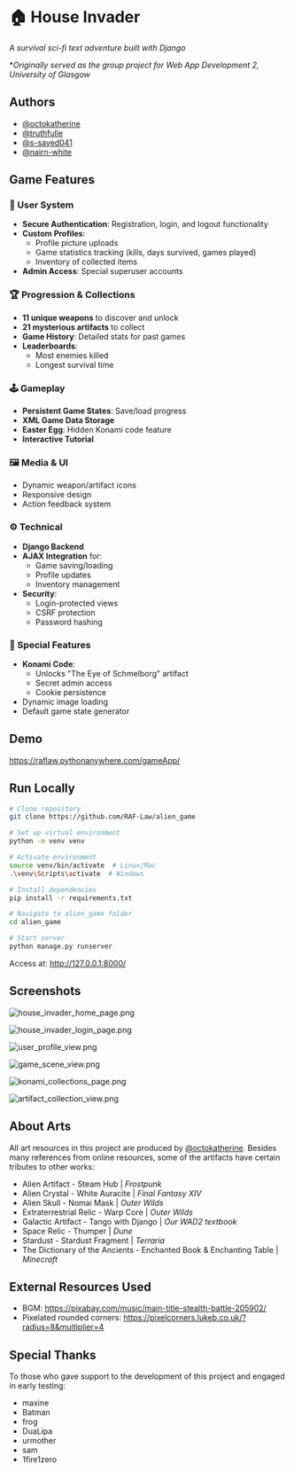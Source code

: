 # 🏠 House Invader  
*A survival sci-fi text adventure built with Django*

**Originally served as the group project for Web App Development 2, University of Glasgow*

## Authors
- [@octokatherine](https://github.com/RAF-Law)
- [@truthfulle](https://github.com/truthfulle)  
- [@s-sayed041](https://github.com/s-sayed041)  
- [@nairn-white](https://github.com/nairn-white)  

## Game Features

### 👤 User System
- **Secure Authentication**: Registration, login, and logout functionality  
- **Custom Profiles**:
  - Profile picture uploads  
  - Game statistics tracking (kills, days survived, games played)  
  - Inventory of collected items  
- **Admin Access**: Special superuser accounts  

### 🏆 Progression & Collections
- **11 unique weapons** to discover and unlock  
- **21 mysterious artifacts** to collect  
- **Game History**: Detailed stats for past games  
- **Leaderboards**:
  - Most enemies killed  
  - Longest survival time  

### 🕹️ Gameplay
- **Persistent Game States**: Save/load progress  
- **XML Game Data Storage**  
- **Easter Egg**: Hidden Konami code feature  
- **Interactive Tutorial**  

### 🖼️ Media & UI
- Dynamic weapon/artifact icons  
- Responsive design  
- Action feedback system  

### ⚙️ Technical
- **Django Backend**  
- **AJAX Integration** for:
  - Game saving/loading  
  - Profile updates  
  - Inventory management  
- **Security**:
  - Login-protected views  
  - CSRF protection  
  - Password hashing  

### 🎉 Special Features
- **Konami Code**:
  - Unlocks "The Eye of Schmelborg" artifact  
  - Secret admin access  
  - Cookie persistence  
- Dynamic image loading  
- Default game state generator  

## Demo  
https://raflaw.pythonanywhere.com/gameApp/

## Run Locally

```bash
# Clone repository
git clone https://github.com/RAF-Law/alien_game

# Set up virtual environment
python -m venv venv

# Activate environment
source venv/bin/activate  # Linux/Mac
.\venv\Scripts\activate  # Windows

# Install dependencies
pip install -r requirements.txt

# Navigate to alien_game folder
cd alien_game

# Start server
python manage.py runserver
```
Access at: http://127.0.0.1:8000/

## Screenshots

![house_invader_home_page.png](<https://media-hosting.imagekit.io/458f60f86f2d47ab/house_invader_home_page.png?Expires=1837702522&Key-Pair-Id=K2ZIVPTIP2VGHC&Signature=x5BuIPMFen0bcVBKyM3nuGUmB6IUd54zELOFYqBUOKbHPhRpKejh-X1ue4RXcCa8BBZby6cZVbaukZDwLHlNrOqawFGxfGg8PfleyB1pNLWifCIXLLAxVT8nnnNU6OmqZQnvZfV3~4hBgijZ0b2~0LnVjmFV~V5Ov~BPgyutYN8Ywb1HOQWlcV2TZbBIW-5JwmdF85Bu1AH~ozKSjT9tL3XhSP7eMbUdlpRLaFraxsEqXCW2TwenPHp9Oz6sDIHOYGGGfweY63xF3ZlBXgn4BKZIZICz2~KTNA7bkweYGAXqcNBbZKei6Ud53nMmitCZuz1nqEICsUh~vjo7v0rdVg__>)

![house_invader_login_page.png](<https://media-hosting.imagekit.io/f5a48861331f4f30/house_invader_login_page.png?Expires=1837703328&Key-Pair-Id=K2ZIVPTIP2VGHC&Signature=QP2puKei4ByDTh2HbWFN92tXNCyjCvaph3YV~JVOVMvuUpbB7mf1tcLX10Z9gdInzlgUq1bKnWrQdSgPqgFt55nscuP0yYzLUWW7V4DVB7cctoz~mqM3LAsNQwzh0wFRBvVoxeDbiykLf8VXjoTs9SyFJ4JlIh1tZFAjF8uIfoNIlsYd06KEyBOy5FhEnhjg6a3n5jtN3PyTctQ5uODD4mGf6fn5DJUQx9Ub-iKzHiORXkwcLSAqQqX6dy6Mk-qukrQ-jRJn5pWOoO4LModW8sqbaxBlLnPEhnw0wlXYlKZ8JmDDjQRY6m5XbGwFTGh2r6IJZdVO5xR-4zE~TW9Llg__>)

![user_profile_view.png](<https://media-hosting.imagekit.io/f600dac255054fbb/user_profile_view.png?Expires=1837714519&Key-Pair-Id=K2ZIVPTIP2VGHC&Signature=QgPcSzanxzDY1rG3sEeAOd5YhD4mKIgRa1-IuoroURFF--6FLzYeSHGvbe4RvXzWs69LQ--hZyNbUA441lmKgzvPgU1ne-uixEekuKnqHhtxI5hyMVhbeUYAHKQBPDlWHt7mQSVYBvhlI7r1sNZwLc1cWnxNfDEkBQss4RVjnz2p2JKHpPLaaEA9LH-wLnz0bWJHsn-st~fpkWR~lzMlCK2iegVC1mUW6jTzJ2WlU8UfbkXtgL5eOE39y1QTANo2XmyyVJUUhoDToinlt9hZXaNvYa7TbT1Vaz-FTK7ZadFw~EFSOg9wre61svUgP3W9P65yOGaSRWffsgJxmyy5EA__>)

![game_scene_view.png](<https://media-hosting.imagekit.io/dd83a7be518749ea/game_scene_view.png?Expires=1837714845&Key-Pair-Id=K2ZIVPTIP2VGHC&Signature=BC4M-lFxx5g1ywjqwu-GT2nU2RniQ4gREFJIDNWA-wJF~LAOUmn8hIo-sfwDh-PzB~BcW0EWNVoki-shVWlIJq3cNwMYWkPIpaDZd8UI4b8h1Oey5toa~arUsy9xvdKFCRFLQZ6pfhZPGHph7DcxEsFAG3siUxKkvJd0e2GByDXHsAxs6hxmZJkH-Tc~YRhS-prgNP3S0a8R7iq4aqwLmmtkYkezkTuzogohq4cNWcxHGS8Tqu6O0zmxtlX1MsLLHQhP1W2iDfeH5CTnjjEn9cn1o~tO-0B4rFc-DtdaHazn8WMmA1TT4Olzd~IAhsN5FFAn-N~3OLdCT7JshGylbw__>)

![konami_collections_page.png](<https://media-hosting.imagekit.io/fd9cb0beb7fb4efb/konami_collections_page.png?Expires=1837703003&Key-Pair-Id=K2ZIVPTIP2VGHC&Signature=0wC-8P75LWRvoP89jOIoifdxEx3T-DtVbkkx6dAzQ2QMph-emVYe3wpjkw35T8SaU20LuNuxyUqTnQ3QuItfwIA-jPTibPsvMWZa1H5jlnFraJXQo8umUfiKR4jzVrjZxqb9xH5pro7DIX3eKnRLRH2jJYIkvk~qXCvFAyc93ZttOs6KzQnx6vipjUST2tmWpHierM3NRhSx9SAXsz3qLoIvopKQkcqkA8PGb0vmQsgp4PvNScM~U0VVJSTN~sCqRVdBmPQKZexaPUXPHUxP5~OSl6Ejk3WiE1zn-qBXq8EWhfOaCTS5p9DPI7tZBq0UZJ9kkjUpK7VFCz5fFZ6VRg__>)

![artifact_collection_view.png](<https://media-hosting.imagekit.io/15e53cc300734465/artifact_collection_view.png?Expires=1837715833&Key-Pair-Id=K2ZIVPTIP2VGHC&Signature=yc0RcOnPMIz2YzOIC4I8qcgkvTMqtdaBwibk3pSfZtxghz0fv-Wk~Ess37niPZNE-TR1B~Ig7gIIBzXQcM~kKBQ~fRsRxzpGLR3EgxK06L~B8h7tqpHPAJ23r-VEm5C3fkso91vA1BTdaNBoQj6F-L6YdoS~x3K8djDwrHj2tqBkgarygK8UFUTd-4t015GyH5b~F9rJTGp50iv~0Au2y1KeOifiUDxC2VAMp4pPqjoIDsYeFUd2cx8TqefcIFvWuHoUOE6U7iXwcuG5abCAChy97EqeU4buBxvE6dN6unE7Z5C7QZSYU5fCivb3f7~GlYG5CkCxMtfn9ikrpAbm9A__>)

## About Arts

All art resources in this project are produced by [@octokatherine](https://github.com/RAF-Law). Besides many references from online resources, some of the artifacts have certain tributes to other works:

- Alien Artifact - Steam Hub | *Frostpunk*
- Alien Crystal - White Auracite | *Final Fantasy XIV*
- Alien Skull - Nomai Mask | *Outer Wilds*
- Extraterrestrial Relic - Warp Core | *Outer Wilds*
- Galactic Artifact - Tango with Django | *Our WAD2 textbook*
- Space Relic - Thumper | *Dune*
- Stardust - Stardust Fragment | *Terraria*
- The Dictionary of the Ancients - Enchanted Book & Enchanting Table | *Minecraft*
  
## External Resources Used
- BGM: https://pixabay.com/music/main-title-stealth-battle-205902/
- Pixelated rounded corners: https://pixelcorners.lukeb.co.uk/?radius=8&multiplier=4

## Special Thanks

To those who gave support to the development of this project and engaged in early testing:
- maxine
- Batman
- frog
- DuaLipa
- urmother
- sam
- 1fire1zero


